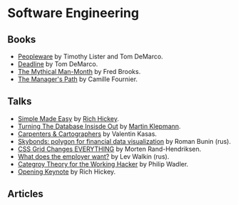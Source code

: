 # Software Engineering

## Books
- [Peopleware](https://www.amazon.com/Peopleware-Productive-Projects-Teams-Second/dp/0932633439) by Timothy Lister and Tom DeMarco.
- [Deadline](https://www.amazon.com/Deadline-Novel-about-Project-Management/dp/0932633390) by Tom DeMarco.
- [The Mythical Man-Month](https://www.amazon.com/Mythical-Man-Month-Software-Engineering-Anniversary/dp/0201835959) by Fred Brooks.
- [The Manager's Path](https://www.amazon.com/dp/B06XP3GJ7F/ref=dp-kindle-redirect?_encoding=UTF8&btkr=1) by Camille Fournier.

## Talks
- [Simple Made Easy](https://www.infoq.com/presentations/Simple-Made-Easy) by [Rich Hickey](https://github.com/richhickey).
- [Turning The Database Insisde Out](https://www.youtube.com/watch?v=fU9hR3kiOK0) by [Martin Klepmann](https://martin.kleppmann.com/).
- [Carpenters & Cartographers](https://youtu.be/TKOnD4UaZ_g) by Valentin Kasas.
- [Skybonds: polygon for financial data visualization](https://youtu.be/3yvG3pHC_8E) by Roman Bunin (rus).
- [CSS Grid Changes EVERYTHING](https://youtu.be/7kVeCqQCxlk) by Morten Rand-Hendriksen.
- [What does the employer want?](https://www.youtube.com/watch?v=qEeimAoSyvk) by Lev Walkin (rus).
- [Categroy Theory for the Working Hacker](https://www.youtube.com/watch?v=V10hzjgoklA) by Philip Wadler.
- [Opening Keynote](https://youtu.be/2V1FtfBDsLU) by Rich Hickey.

## Articles
